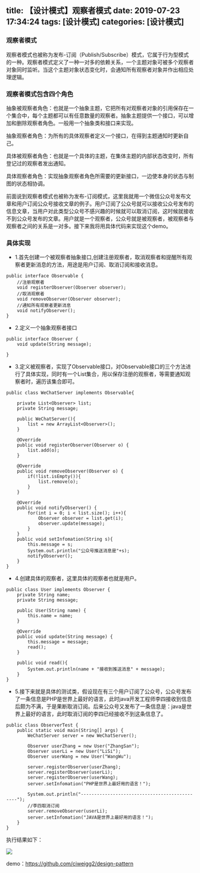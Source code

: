 title: 【设计模式】观察者模式
date: 2019-07-23 17:34:24
tags: [设计模式]
categories: [设计模式]
---
### 观察者模式

观察者模式也被称为发布-订阅（Publish/Subscribe）模式，它属于行为型模式的一种。观察者模式定义了一种一对多的依赖关系，一个主题对象可被多个观察者对象同时监听。当这个主题对象状态变化时，会通知所有观察者对象并作出相应处理逻辑。

<!--more-->

### 观察者模式包含四个角色

抽象被观察者角色：也就是一个抽象主题，它把所有对观察者对象的引用保存在一个集合中，每个主题都可以有任意数量的观察者。抽象主题提供一个接口，可以增加和删除观察者角色。一般用一个抽象类和接口来实现。

抽象观察者角色：为所有的具体观察者定义一个接口，在得到主题通知时更新自己。

具体被观察者角色：也就是一个具体的主题，在集体主题的内部状态改变时，所有登记过的观察者发出通知。

具体观察者角色：实现抽象观察者角色所需要的更新接口，一边使本身的状态与制图的状态相协调。


前面说到观察者模式也被称为发布-订阅模式，这里我就用一个微信公众号发布文章和用户订阅公众号接收文章的例子。用户订阅了公众号就可以接收公众号发布的信息文章，当用户对此类型公众号不感兴趣的时候就可以取消订阅，这时候就接收不到公众号发布的文章。用户就是一个观察者，公众号就是被观察者，被观察者与观察者之间的关系是一对多。接下来我将用具体代码来实现这个demo。

### 具体实现

* 1.首先创建一个被观察者抽象接口,创建注册观察者，取消观察者和提醒所有观察者更新消息的方法，用途是用户订阅、取消订阅和接收消息。

```
public interface Observable {
    //注册观察者
    void registerObserver(Observer observer);
    //取消观察者
    void removeObserver(Observer observer);
    //通知所有观察者更新消息
    void notifyObserver();
}
```

* 2.定义一个抽象观察者接口

```
public interface Observer {
    void update(String message);

}
```

* 3.定义被观察者，实现了Observable接口，对Observable接口的三个方法进行了具体实现，同时有一个List集合，用以保存注册的观察者，等需要通知观察者时，遍历该集合即可。

```
public class WeChatServer implements Observable{

    private List<Observer> list;
    private String message;

    public WeChatServer(){
        list = new ArrayList<Observer>();
    }

    @Override
    public void registerObserver(Observer o) {
        list.add(o);
    }

    @Override
    public void removeObserver(Observer o) {
        if(!list.isEmpty()){
            list.remove(o);
        }
    }

    @Override
    public void notifyObserver() {
        for(int i = 0; i < list.size(); i++){
            Observer observer = list.get(i);
            observer.update(message);
        }
    }
    public void setInfomation(String s){
        this.message = s;
        System.out.println("公众号推送消息是"+s);
        notifyObserver();
    }
}
```

* 4.创建具体的观察者，这里具体的观察者也就是用户。

```
public class User implements Observer {
    private String name;
    private String message;

    public User(String name) {
        this.name = name;
    }

    @Override
    public void update(String message) {
        this.message = message;
        read();
    }

    public void read(){
        System.out.println(name + "接收到推送消息" + message);
    }
}
```

* 5.接下来就是具体的测试类，假设现在有三个用户订阅了公众号，公众号发布了一条信息是PHP是世界上最好的语言，此时java开发工程师李四接收到信息后颇为不满，于是果断取消订阅。后来公众号又发布了一条信息是：java是世界上最好的语言，此时取消订阅的李四已经接收不到这条信息了。

```
public class ObserverTest {
    public static void main(String[] args) {
        WeChatServer server = new WeChatServer();

        Observer userZhang = new User("ZhangSan");
        Observer userLi = new User("LiSi");
        Observer userWang = new User("WangWu");

        server.registerObserver(userZhang);
        server.registerObserver(userLi);
        server.registerObserver(userWang);
        server.setInfomation("PHP是世界上最好用的语言！");

        System.out.println("----------------------------------------------");
        //李四取消订阅
        server.removeObserver(userLi);
        server.setInfomation("JAVA是世界上最好用的语言！");
    }
}
```

执行结果如下：

![](/images/201907231616132.png)

demo：https://github.com/ciweigg2/design-pattern